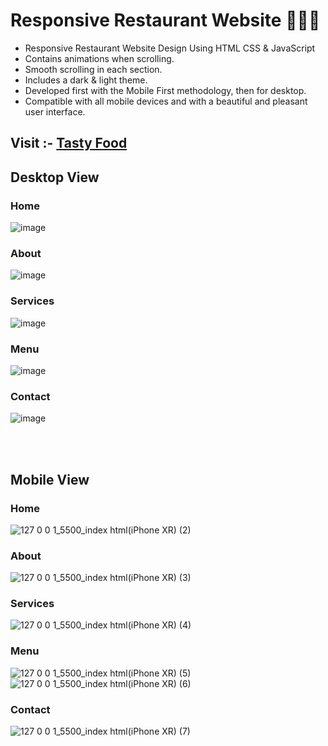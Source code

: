 # Responsive Restaurant Website 🍔🍕🌭


- Responsive Restaurant Website Design Using HTML CSS & JavaScript
- Contains animations when scrolling.
- Smooth scrolling in each section.
- Includes a dark & light theme.
- Developed first with the Mobile First methodology, then for desktop.
- Compatible with all mobile devices and with a beautiful and pleasant user interface.
## Visit :- <a href="https://neoex-solutions.github.io/Tasty-food/" target="_blank">Tasty Food </a>
## Desktop View
### Home
![image](https://github.com/Janith-Sandamal/Tasty-food/assets/78975250/7c424366-278b-4dce-b123-30a6b1e3e4c4)
### About
![image](https://github.com/Janith-Sandamal/Tasty-food/assets/78975250/f7eb9f8b-6915-4b82-a351-9883fe776748)
### Services
![image](https://github.com/Janith-Sandamal/Tasty-food/assets/78975250/5eae914c-dcf4-4220-adff-009f698d12fa)
### Menu
![image](https://github.com/Janith-Sandamal/Tasty-food/assets/78975250/b9add0a1-4211-45cc-8319-cc61158e27d6)
### Contact
![image](https://github.com/Janith-Sandamal/Tasty-food/assets/78975250/30dc928a-0a28-4845-8708-257a9c8f3d37)

<br><br>
## Mobile View
### Home
![127 0 0 1_5500_index html(iPhone XR) (2)](https://github.com/Janith-Sandamal/Tasty-food/assets/78975250/53daf4df-9529-461e-869c-488c6ac74c20)
### About
![127 0 0 1_5500_index html(iPhone XR) (3)](https://github.com/Janith-Sandamal/Tasty-food/assets/78975250/3cd67746-749d-4891-9487-a3d5769ca886)
### Services
![127 0 0 1_5500_index html(iPhone XR) (4)](https://github.com/Janith-Sandamal/Tasty-food/assets/78975250/3fd76d2c-a823-47d5-9221-88822ac9819f)
### Menu
![127 0 0 1_5500_index html(iPhone XR) (5)](https://github.com/Janith-Sandamal/Tasty-food/assets/78975250/0582dbdb-bda8-4ff4-8bdf-d1552a50e781)
<br>
![127 0 0 1_5500_index html(iPhone XR) (6)](https://github.com/Janith-Sandamal/Tasty-food/assets/78975250/407d4077-db9b-4a17-8b11-515fe9c83325)
### Contact
![127 0 0 1_5500_index html(iPhone XR) (7)](https://github.com/Janith-Sandamal/Tasty-food/assets/78975250/2104a8e4-1038-4da0-9e66-7aa38c725fb2)

